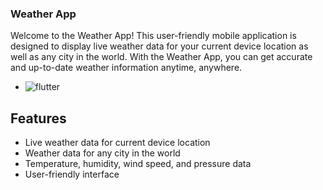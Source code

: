 ### Weather App

Welcome to the Weather App! This user-friendly mobile application is designed to display live weather data for your current device location as well as any city in the world. With the Weather App, you can get accurate and up-to-date weather information anytime, anywhere.

- ![flutter](https://user-images.githubusercontent.com/108163033/224827269-a8593939-60cc-4821-a0fc-d6fb84c68af9.JPG)



## Features

- Live weather data for current device location
- Weather data for any city in the world
- Temperature, humidity, wind speed, and pressure data
- User-friendly interface



